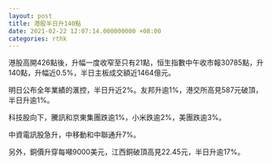 ```yaml
---
layout: post
title: 港股半日升140點
date: 2021-02-22 12:07:14.000000000 +08:00
categories: rthk
---
```


港股高開426點後，升幅一度收窄至只有21點，恒生指數中午收市報30785點，升140點，升幅近0.5%，半日主板成交額近1464億元。

明日公布全年業績的滙控，半日升近2%。友邦升逾1%，港交所高見587元破頂，半日升逾1%。

科技股向下，騰訊和京東集團跌逾1%，小米跌逾2%，美團跌逾3%。

中資電訊股急升，中移動和中聯通升7%。

另外，銅價升穿每噸9000美元，江西銅破頂高見22.45元，半日升逾17%。
